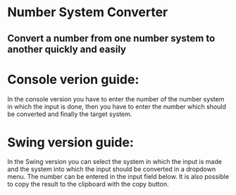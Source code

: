 # Number System Converter

## Convert a number from one number system to another quickly and easily


# Console verion guide: 

In the console version you have to enter the number of the number system in which the input is done, then you have to enter the number which should be converted and finally the target system.

# Swing version guide: 

In the Swing version you can select the system in which the input is made and the system into which the input should be converted in a dropdown menu. The number can be entered in the input field below. It is also possible to copy the result to the clipboard with the copy button.
